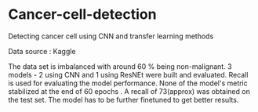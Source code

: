 # Cancer-cell-detection
Detecting cancer cell using CNN and transfer learning methods

Data source : Kaggle

The data set is imbalanced with around 60 % being non-malignant.  3 models - 2 using CNN and 1 using  ResNEt were built and evaluated. Recall is used for evaluating the model performance. None of the model's metric stabilized at the end of 60 epochs . A recall of 73(approx) was obtained on the test set.  The model has to be further finetuned to get better results. 
